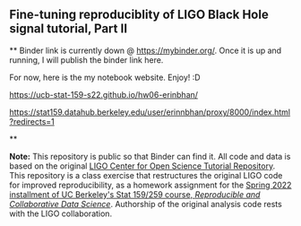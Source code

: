## Fine-tuning reproduciblity of LIGO Black Hole signal tutorial, Part II

** Binder link is currently down @ https://mybinder.org/. Once it is up and running, I will publish the binder link here. 

For now, here is the my notebook website. Enjoy! :D 

https://ucb-stat-159-s22.github.io/hw06-erinbhan/

https://stat159.datahub.berkeley.edu/user/erinnbhan/proxy/8000/index.html?redirects=1


**

**Note:** This repository is public so that Binder can find it. All code and data is based on the original [LIGO Center for Open Science Tutorial Repository](https://github.com/losc-tutorial/LOSC_Event_tutorial). This repository is a class exercise that restructures the original LIGO code for improved reproducibility, as a homework assignment for the [Spring 2022 installment of UC Berkeley's Stat 159/259 course, _Reproducible and Collaborative Data Science_](https://ucb-stat-159-s22.github.io). Authorship of the original analysis code rests with the LIGO collaboration.
